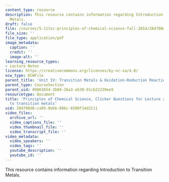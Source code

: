 ```yaml
---
content_type: resource
description: This resource contains information regarding Introduction to Transition
  Metals.
draft: false
file: /courses/5-111sc-principles-of-chemical-science-fall-2014/284780d6ca959ebb88bc6500f14d2111_MIT5_111F14_Lec27Clkr.pdf
file_size: ''
file_type: application/pdf
image_metadata:
  caption: ''
  credit: ''
  image-alt: ''
learning_resource_types:
- Lecture Notes
license: https://creativecommons.org/licenses/by-nc-sa/4.0/
ocw_type: OCWFile
parent_title: 'Unit IV: Transition Metals & Oxidation-Reduction Reactions'
parent_type: CourseSection
parent_uid: 89863654-3b84-26a3-a530-91cb22239ee9
resourcetype: Document
title: 'Principles of Chemical Science, Clicker Questions for Lecture 27: Introduction
  to transition metals'
uid: 284780d6-ca95-9ebb-88bc-6500f14d2111
video_files:
  archive_url: ''
  video_captions_file: ''
  video_thumbnail_file: ''
  video_transcript_file: ''
video_metadata:
  video_speakers: ''
  video_tags: ''
  youtube_description: ''
  youtube_id: ''
---
```

This resource contains information regarding Introduction to Transition Metals.
